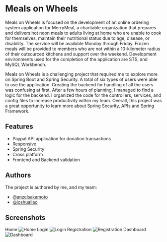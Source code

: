 
# Meals on Wheels

Meals on Wheels is focused on the development of an online ordering system application for MerryMeal, a charitable organization that prepares and delivers hot noon meals to adults living at home who are unable to cook for themselves, maintain their nutritional status due to age, disease, or disability. The service will be available Monday through Friday. Frozen meals will be provided to members who are not within a 10-kilometer radius of their outsourced kitchens and support over the weekend. Development environments used for the completion of the application are STS, and MySQL Workbench.

Meals on Wheels is a challenging project that required me to explore more on Spring Boot and Spring Security. A total of six types of users were able to use the application. Creating the backend for handling of all the users was confusing at first. After a few hours of planning, I managed to find a logic for the backend. I organized the code for the controllers, services, and config files to increase productivity within my team. Overall, this project was a great opportunity to learn more about Spring Security, APIs and Spring Framework.



## Features

- Paypal API application for donation transactions
- Responsive
- Spring Security
- Cross platform
- Frontend and Backend validation


## Authors
The project is authored by me, and my team:
- [@anzelsakamoto](https://github.com/SN-Taisho)
- [@joshualiao](https://github.com/Relleeee)


## Screenshots
Home
![Home](https://onedrive.live.com/embed?resid=D84592B03776F086%21116&authkey=%21AMujULr6IiGrPLc&width=480&height=270)
Login
![Login](https://onedrive.live.com/embed?resid=D84592B03776F086%21160&authkey=%21AJ_OjLWp3lgPEpc&width=642&height=346)
Registration
![Registration](https://onedrive.live.com/embed?resid=D84592B03776F086%21159&authkey=%21AA8qVwIWpCWM5p4&width=642&height=346)
Dashboard
![Dashboard](https://onedrive.live.com/embed?resid=D84592B03776F086%21161&authkey=%21AA-h5v-R-lB3n4s&width=642&height=628)
